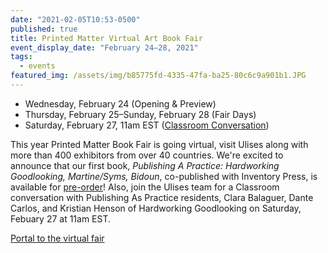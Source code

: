 ```yaml
---
date: "2021-02-05T10:53-0500"
published: true
title: Printed Matter Virtual Art Book Fair
event_display_date: "February 24–28, 2021"
tags:
  - events
featured_img: /assets/img/b85775fd-4335-47fa-ba25-80c6c9a901b1.JPG
---
```


- Wednesday, February 24 (Opening & Preview)
- Thursday, February 25–Sunday, February 28 (Fair Days)
- Saturday, February 27, 11am EST ([Classroom Conversation](https://pmvabf.org/The-Classroom-Friendly-Fire))

This year Printed Matter Book Fair is going virtual, visit Ulises along with more than 400 exhibitors from over 40 countries. We're excited to announce that our first book, _Publishing A Practice: Hardworking Goodlooking, Martine/Syms, Bidoun_, co-published with Inventory Press, is available for [pre-order](https://ulises.pmvabf.org/)! Also, join the Ulises team for a Classroom conversation with Publishing As Practice residents, Clara Balaguer, Dante Carlos, and Kristian Henson of Hardworking Goodlooking on Saturday, Febuary 27 at 11am EST.

[Portal to the virtual fair](https://ulises.pmvabf.org/)
